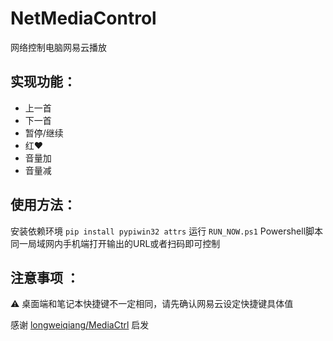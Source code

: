 # NetMediaControl

网络控制电脑网易云播放

## 实现功能：
 - 上一首
 - 下一首
 - 暂停/继续
 - 红♥
 - 音量加
 - 音量减

## 使用方法：
安装依赖环境 `pip install pypiwin32 attrs`
运行 `RUN_NOW.ps1` Powershell脚本
同一局域网内手机端打开输出的URL或者扫码即可控制


## 注意事项 ：
⚠ 桌面端和笔记本快捷键不一定相同，请先确认网易云设定快捷键具体值

感谢 [longweiqiang/MediaCtrl](https://github.com/longweiqiang/MediaCtrl) 启发
